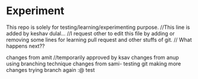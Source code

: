 # Experiment
This repo is solely for testing/learning/experimenting purpose.
//This line is added by keshav dulal...
//I request other to edit this file by adding or removing some lines for learning pull request and other stuffs of git.
// What happens next??


changes from amit
//temporarily approved by ksav
changes from anup
using branching technique
changes from sami- testing git
making more changes
trying branch again :@
test

